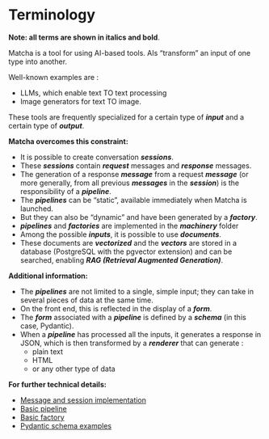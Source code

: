 
# Terminology

**Note: all terms are shown in italics and bold**.

Matcha is a tool for using AI-based tools.
AIs “transform” an input of one type into another.

Well-known examples are :

- LLMs, which enable text TO text processing
- Image generators for text TO image.

These tools are frequently specialized for a certain type of ***input*** and a certain type of ***output***.

**Matcha overcomes this constraint:**

- It is possible to create conversation ***sessions***.
- These ***sessions*** contain ***request*** messages and ***response*** messages.
- The generation of a response ***message*** from a request ***message*** (or more generally, from all previous ***messages*** in the ***session***) is the responsibility of a ***pipeline***.
- The ***pipelines*** can be “static”, available immediately when Matcha is launched.
- But they can also be “dynamic” and have been generated by a ***factory***.
- ***pipelines*** and ***factories*** are implemented in the ***machinery*** folder
- Among the possible ***inputs***, it is possible to use ***documents***.
- These documents are ***vectorized*** and the ***vectors*** are stored in a database (PostgreSQL with the pgvector extension) and can be searched, enabling ***RAG (Retrieval Augmented Generation)***.

**Additional information:**

- The ***pipelines*** are not limited to a single, simple input; they can take in several pieces of data at the same time.
- On the front end, this is reflected in the display of a ***form***.
- The ***form*** associated with a ***pipeline*** is defined by a ***schema*** (in this case, Pydantic).
- When a ***pipeline*** has processed all the inputs, it generates a response in JSON, which is then transformed by a ***renderer*** that can generate :
    - plain text
    - HTML
    - or any other type of data

**For further technical details:**

- [Message and session implementation](/core/models.py)
- [Basic pipeline](/machinery/pipelines/base.py)
- [Basic factory](/machinery/factories/base.py)
- [Pydantic schema examples](/machinery/common/schema.py)
